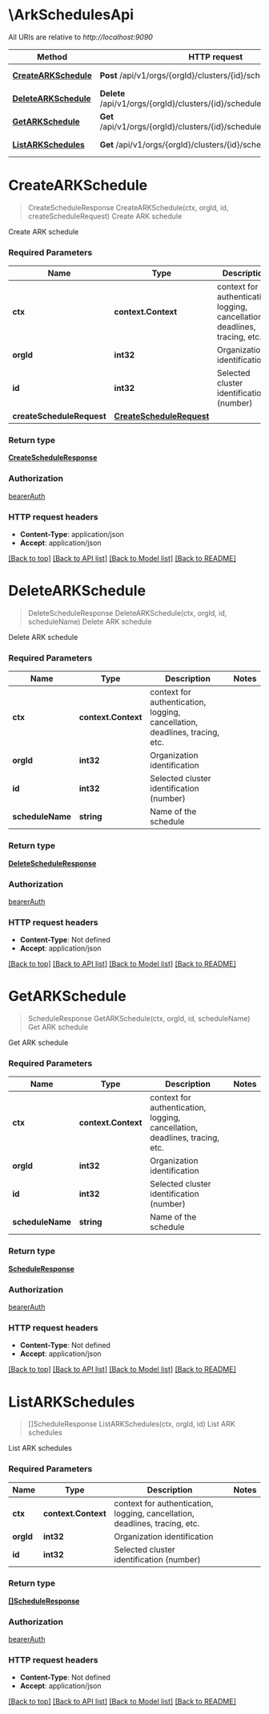 # \ArkSchedulesApi

All URIs are relative to *http://localhost:9090*

Method | HTTP request | Description
------------- | ------------- | -------------
[**CreateARKSchedule**](ArkSchedulesApi.md#CreateARKSchedule) | **Post** /api/v1/orgs/{orgId}/clusters/{id}/schedules | Create ARK schedule
[**DeleteARKSchedule**](ArkSchedulesApi.md#DeleteARKSchedule) | **Delete** /api/v1/orgs/{orgId}/clusters/{id}/schedules/{scheduleName} | Delete ARK schedule
[**GetARKSchedule**](ArkSchedulesApi.md#GetARKSchedule) | **Get** /api/v1/orgs/{orgId}/clusters/{id}/schedules/{scheduleName} | Get ARK schedule
[**ListARKSchedules**](ArkSchedulesApi.md#ListARKSchedules) | **Get** /api/v1/orgs/{orgId}/clusters/{id}/schedules | List ARK schedules


# **CreateARKSchedule**
> CreateScheduleResponse CreateARKSchedule(ctx, orgId, id, createScheduleRequest)
Create ARK schedule

Create ARK schedule

### Required Parameters

Name | Type | Description  | Notes
------------- | ------------- | ------------- | -------------
 **ctx** | **context.Context** | context for authentication, logging, cancellation, deadlines, tracing, etc.
  **orgId** | **int32**| Organization identification | 
  **id** | **int32**| Selected cluster identification (number) | 
  **createScheduleRequest** | [**CreateScheduleRequest**](CreateScheduleRequest.md)|  | 

### Return type

[**CreateScheduleResponse**](CreateScheduleResponse.md)

### Authorization

[bearerAuth](../README.md#bearerAuth)

### HTTP request headers

 - **Content-Type**: application/json
 - **Accept**: application/json

[[Back to top]](#) [[Back to API list]](../README.md#documentation-for-api-endpoints) [[Back to Model list]](../README.md#documentation-for-models) [[Back to README]](../README.md)

# **DeleteARKSchedule**
> DeleteScheduleResponse DeleteARKSchedule(ctx, orgId, id, scheduleName)
Delete ARK schedule

Delete ARK schedule

### Required Parameters

Name | Type | Description  | Notes
------------- | ------------- | ------------- | -------------
 **ctx** | **context.Context** | context for authentication, logging, cancellation, deadlines, tracing, etc.
  **orgId** | **int32**| Organization identification | 
  **id** | **int32**| Selected cluster identification (number) | 
  **scheduleName** | **string**| Name of the schedule | 

### Return type

[**DeleteScheduleResponse**](DeleteScheduleResponse.md)

### Authorization

[bearerAuth](../README.md#bearerAuth)

### HTTP request headers

 - **Content-Type**: Not defined
 - **Accept**: application/json

[[Back to top]](#) [[Back to API list]](../README.md#documentation-for-api-endpoints) [[Back to Model list]](../README.md#documentation-for-models) [[Back to README]](../README.md)

# **GetARKSchedule**
> ScheduleResponse GetARKSchedule(ctx, orgId, id, scheduleName)
Get ARK schedule

Get ARK schedule

### Required Parameters

Name | Type | Description  | Notes
------------- | ------------- | ------------- | -------------
 **ctx** | **context.Context** | context for authentication, logging, cancellation, deadlines, tracing, etc.
  **orgId** | **int32**| Organization identification | 
  **id** | **int32**| Selected cluster identification (number) | 
  **scheduleName** | **string**| Name of the schedule | 

### Return type

[**ScheduleResponse**](ScheduleResponse.md)

### Authorization

[bearerAuth](../README.md#bearerAuth)

### HTTP request headers

 - **Content-Type**: Not defined
 - **Accept**: application/json

[[Back to top]](#) [[Back to API list]](../README.md#documentation-for-api-endpoints) [[Back to Model list]](../README.md#documentation-for-models) [[Back to README]](../README.md)

# **ListARKSchedules**
> []ScheduleResponse ListARKSchedules(ctx, orgId, id)
List ARK schedules

List ARK schedules

### Required Parameters

Name | Type | Description  | Notes
------------- | ------------- | ------------- | -------------
 **ctx** | **context.Context** | context for authentication, logging, cancellation, deadlines, tracing, etc.
  **orgId** | **int32**| Organization identification | 
  **id** | **int32**| Selected cluster identification (number) | 

### Return type

[**[]ScheduleResponse**](ScheduleResponse.md)

### Authorization

[bearerAuth](../README.md#bearerAuth)

### HTTP request headers

 - **Content-Type**: Not defined
 - **Accept**: application/json

[[Back to top]](#) [[Back to API list]](../README.md#documentation-for-api-endpoints) [[Back to Model list]](../README.md#documentation-for-models) [[Back to README]](../README.md)

